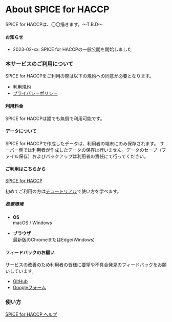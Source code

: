 # About SPICE for HACCP

SPICE for HACCPは、〇〇描きます。〜T.B.D〜

#### お知らせ
- 2023-02-xx: SPICE for HACCPの一般公開を開始しました

### 本サービスのご利用について
SPICE for HACCPをご利用の際は以下の規約への同意が必要となります。
- [利用規約](https://fam-time.github.io/spice-haccp/terms.html)
- [プライバシーポリシー](https://fam-time.com/privacypolicy/)

#### 利用料金
SPICE for HACCPは誰でも無償で利用可能です。

#### データについて
SPICE for HACCPで作成したデータは、利用者の端末にのみ保存されます。
サーバー側では利用者が作成したデータの保存は行いません。データのセーブ（ファイル保存）およびバックアップは利用者の責任にて行ってください。

#### ご利用はこちらから
[SPICE for HACCP](https://haccp.spice.dev/)

初めてご利用の方は[チュートリアル](https://fam-time.github.io/spice-haccp/tutorials/1.html)で使い方を学べます。

##### 推奨環境
- **OS**  
macOS / Windows

- **ブラウザ**  
最新版のChromeまたはEdge(Windows)


#### フィードバックのお願い
サービスの改善のため利用者の皆様に要望や不具合発見のフィードバックをお願いしています。
- [GitHub](https://github.com/fam-time/spice-haccp/issues)
- [Googleフォーム](https://docs.google.com/forms/d/e/1FAIpQLSdw__1envouGR3bsg_Al9KzSEP_n0PDbwLXXCDECX2v5MyR2Q/viewform?usp=sf_link)

### 使い方
[SPICE for HACCP ヘルプ](https://fam-time.github.io/spice-haccp/help.html)
